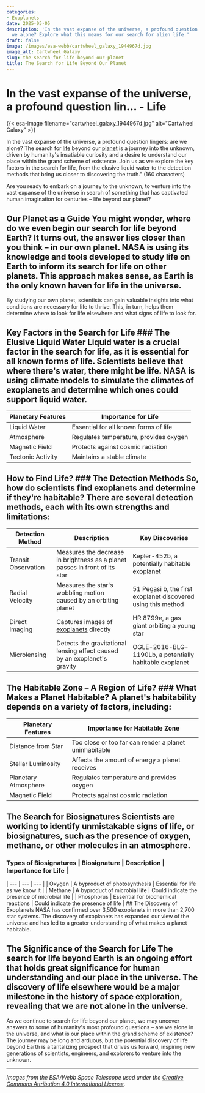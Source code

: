 ```yaml
---
categories:
- Exoplanets
date: 2025-05-05
description: 'In the vast expanse of the universe, a profound question lingers: are
  we alone? Explore what this means for our search for alien life.'
draft: false
image: /images/esa-webb/cartwheel_galaxy_1944967d.jpg
image_alt: Cartwheel Galaxy
slug: the-search-for-life-beyond-our-planet
title: The Search for Life Beyond Our Planet
---
```


# In the vast expanse of the universe, a profound question lin... - Life
{{< esa-image filename="cartwheel_galaxy_1944967d.jpg" alt="Cartwheel Galaxy" >}}



In the vast expanse of the universe, a profound question lingers: are we alone? The search for [life](/blog/the-search-for-life-beyond-earth-nasas-astrobiology-mission) beyond our [planet](/blog/habitable-zones-and-the-search-for-life-beyond-our-planet/solar-system/) is a journey into the unknown, driven by humanity's insatiable curiosity and a desire to understand our place within the grand scheme of existence. Join us as we explore the key factors in the search for life, from the elusive liquid water to the detection methods that bring us closer to discovering the truth." (160 characters)

Are you ready to embark on a journey to the unknown, to venture into the vast expanse of the universe in search of something that has captivated human imagination for centuries – life beyond our planet?

 ## Our Planet as a Guide You might wonder, where do we even begin our search for life beyond Earth? It turns out, the answer lies closer than you think – in our own planet. NASA is using its knowledge and tools developed to study life on Earth to inform its search for life on other planets. This approach makes sense, as Earth is the only known haven for life in the universe.

 By studying our own planet, scientists can gain valuable insights into what conditions are necessary for life to thrive. This, in turn, helps them determine where to look for life elsewhere and what signs of life to look for.

 ## Key Factors in the Search for Life ### The Elusive Liquid Water Liquid water is a crucial factor in the search for life, as it is essential for all known forms of life. Scientists believe that where there's water, there might be life. NASA is using climate models to simulate the climates of exoplanets and determine which ones could support liquid water.

 | **Planetary Features** | **Importance for Life** |
| --- | --- |
| Liquid Water | Essential for all known forms of life |
| Atmosphere | Regulates temperature, provides oxygen |
| Magnetic Field | Protects against cosmic radiation |
| Tectonic Activity | Maintains a stable climate | ### Icy Moons and Their Potential for Life Researchers are also studying the icy moons of Saturn and Jupiter, which have liquid water oceans beneath their surfaces. These moons offer a fascinating glimpse into what life might look like elsewhere in the universe. The Cassini mission, for example, revealed that Saturn's moon Enceladus has a global ocean and geysers that could potentially support life.

 ## How to Find Life? ### The Detection Methods So, how do scientists find exoplanets and determine if they're habitable? There are several detection methods, each with its own strengths and limitations:

 | **Detection Method** | **Description** | **Key Discoveries** |
| --- | --- | --- |
| Transit Observation | Measures the decrease in brightness as a planet passes in front of its star | Kepler-452b, a potentially habitable exoplanet |
| Radial Velocity | Measures the star's wobbling motion caused by an orbiting planet | 51 Pegasi b, the first exoplanet discovered using this method |
| Direct Imaging | Captures images of [exoplanets](/blog/exoplanets-and-the-search-for-life-beyond-earth) directly | HR 8799e, a gas giant orbiting a young star |
| Microlensing | Detects the gravitational lensing effect caused by an exoplanet's gravity | OGLE-2016-BLG-1190Lb, a potentially habitable exoplanet | ### The Role of the James Webb Space Telescope The James Webb Space Telescope (JWST) is revolutionizing atmospheric studies by detecting signs of water vapor, carbon dioxide, and other potential biosignatures in distant planetary systems. With JWST, scientists can analyze the atmospheric composition of exoplanets and determine if they're habitable.

 ## The Habitable Zone – A Region of Life? ### What Makes a Planet Habitable? A planet's habitability depends on a variety of factors, including:

 | **Planetary Features** | **Importance for Habitable Zone** |
| --- | --- |
| Distance from Star | Too close or too far can render a planet uninhabitable |
| Stellar Luminosity | Affects the amount of energy a planet receives |
| Planetary Atmosphere | Regulates temperature and provides oxygen |
| Magnetic Field | Protects against cosmic radiation | ### The Goldilocks Zone The habitable zone, sometimes called the "Goldilocks" zone, is the region around a star where conditions are just right for liquid water to exist. This zone is neither too hot nor too cold, making it an ideal location for life to thrive.

 ## The Search for Biosignatures Scientists are working to identify unmistakable signs of life, or biosignatures, such as the presence of oxygen, methane, or other molecules in an atmosphere.

 ### Types of Biosignatures | **Biosignature** | **Description** | **Importance for Life** |
| --- | --- | --- |
| Oxygen | A byproduct of photosynthesis | Essential for life as we know it |
| Methane | A byproduct of microbial life | Could indicate the presence of microbial life |
| Phosphorus | Essential for biochemical reactions | Could indicate the presence of life | ## The Discovery of Exoplanets NASA has confirmed over 3,500 exoplanets in more than 2,700 star systems. The discovery of exoplanets has expanded our view of the universe and has led to a greater understanding of what makes a planet habitable.

 ## The Significance of the Search for Life The search for life beyond Earth is an ongoing effort that holds great significance for human understanding and our place in the universe. The discovery of life elsewhere would be a major milestone in the history of space exploration, revealing that we are not alone in the universe.

 As we continue to search for life beyond our planet, we may uncover answers to some of humanity's most profound questions – are we alone in the universe, and what is our place within the grand scheme of existence? The journey may be long and arduous, but the potential discovery of life beyond Earth is a tantalizing prospect that drives us forward, inspiring new generations of scientists, engineers, and explorers to venture into the unknown.

---

*Images from the ESA/Webb Space Telescope used under the [Creative Commons Attribution 4.0 International License](https://creativecommons.org/licenses/by/4.0).*